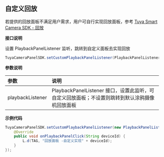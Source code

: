 ## 自定义回放

若提供的回放面板不满足用户需求，用户可自行实现回放面板，参考 [Tuya Smart Camera SDK - 回放](https://tuyainc.github.io/tuyasmart_camera_android_sdk_doc/zh-hans/resource/PlaybackProcess.html)

**接口说明**

设置 PlaybackPanelListener 监听，跳转到自定义面板去实现回放

```java
TuyaCameraPanelSDK.setCustomPlaybackPanelListener(PlaybackPanelListener playbackListener);
```

 **参数说明**

| 参数             | 说明                                                         |
| :--------------- | :----------------------------------------------------------- |
| playbackListener | PlaybackPanelListener 接口，设置此监听，可自定义回放面板；不设置则跳转到默认涂鸦摄像机回放面板 |

**示例代码**

```java
TuyaCameraPanelSDK.setCustomPlaybackPanelListener(new PlaybackPanelListener() {
    @Override
    public void onPlaybackPanelClick(String deviceId) {
        L.d(TAG, "回放面板 -自定义实现" + deviceId);
    }
});
```
